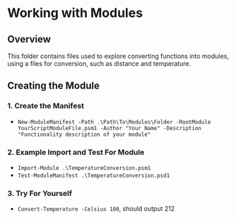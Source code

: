 # Working with Modules

## Overview

This folder contains files used to explore converting functions into modules, using a files for conversion, such as distance and temperature.

## Creating the Module

### 1. Create the Manifest

- `New-ModuleManifest -Path .\Path\To\Modules\Folder -RootModule YourScriptModuleFile.psm1 -Author "Your Name" -Description "Functionality description of your module"`

### 2. Example Import and Test For Module

- `Import-Module .\TemperatureConversion.psm1`
- `Test-ModuleManifest .\TemperatureConversion.psd1`

### 3. Try For Yourself

- `Convert-Temperature -Celsius 100`, should output 212
